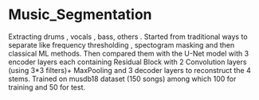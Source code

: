 # Music_Segmentation
Extracting drums , vocals , bass, others . 
Started from traditional ways to separate like frequency thresholding , spectogram masking and then classical ML methods.
Then compared them with the U-Net model with 3 encoder layers each containing Residual Block with 2 Convolution layers (using 3*3 filters)+ MaxPooling and 3 decoder layers to reconstruct the 4 stems.
Trained on musdb18 dataset (150 songs) among which 100 for training and 50 for test.
